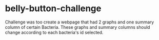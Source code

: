 # belly-button-challenge

Challenge was too create a webpage that had 2 graphs and one summary column of certain Bacteria. 
These graphs and summary columns should change according to each bacteria's id selected.
